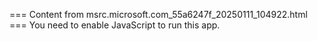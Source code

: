 === Content from msrc.microsoft.com_55a6247f_20250111_104922.html ===
You need to enable JavaScript to run this app.
